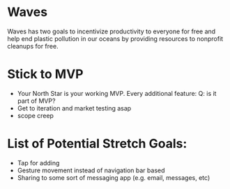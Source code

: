 # Waves
Waves has two goals to incentivize productivity to everyone for free and help end plastic pollution in our oceans by providing resources to nonprofit cleanups for free.

# Stick to MVP
- Your North Star is your working MVP. Every additional feature: Q: is it part of MVP?
- Get to iteration and market testing asap
- scope creep 

# List of Potential Stretch Goals:
- Tap for adding
- Gesture movement instead of navigation bar based
- Sharing to some sort of messaging app (e.g. email, messages, etc)
